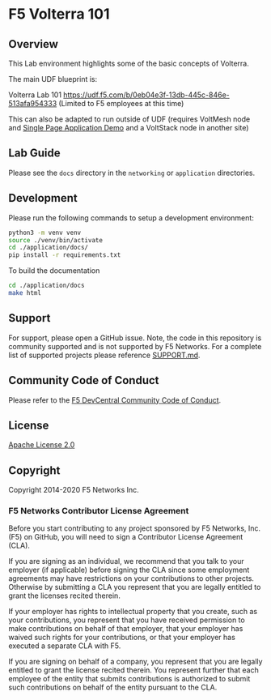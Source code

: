 # F5 Volterra 101

## Overview

This Lab environment highlights some of the basic concepts of Volterra.

The main UDF blueprint is:

Volterra Lab 101
https://udf.f5.com/b/0eb04e3f-13db-445c-846e-513afa954333 (Limited to F5 employees at this time)

This can also be adapted to run outside of UDF (requires VoltMesh node and [Single Page Application Demo](https://github.com/f5devcentral/spa-demo-app) and a VoltStack node in another site)

## Lab Guide

Please see the `docs` directory in the `networking` or `application` directories.

## Development
Please run the following commands to setup a development environment:
```bash
python3 -m venv venv
source ./venv/bin/activate
cd ./application/docs/
pip install -r requirements.txt
```

To build the documentation
```bash
cd ./application/docs
make html
```

## Support
For support, please open a GitHub issue.  Note, the code in this repository is community supported and is not supported by F5 Networks.  For a complete list of supported projects please reference [SUPPORT.md](SUPPORT.md).

## Community Code of Conduct
Please refer to the [F5 DevCentral Community Code of Conduct](code_of_conduct.md).


## License
[Apache License 2.0](LICENSE)

## Copyright
Copyright 2014-2020 F5 Networks Inc.


### F5 Networks Contributor License Agreement

Before you start contributing to any project sponsored by F5 Networks, Inc. (F5) on GitHub, you will need to sign a Contributor License Agreement (CLA).

If you are signing as an individual, we recommend that you talk to your employer (if applicable) before signing the CLA since some employment agreements may have restrictions on your contributions to other projects.
Otherwise by submitting a CLA you represent that you are legally entitled to grant the licenses recited therein.

If your employer has rights to intellectual property that you create, such as your contributions, you represent that you have received permission to make contributions on behalf of that employer, that your employer has waived such rights for your contributions, or that your employer has executed a separate CLA with F5.

If you are signing on behalf of a company, you represent that you are legally entitled to grant the license recited therein.
You represent further that each employee of the entity that submits contributions is authorized to submit such contributions on behalf of the entity pursuant to the CLA.
 
